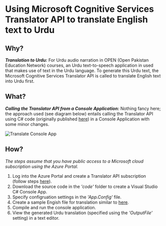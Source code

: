# Using Microsoft Cognitive Services Translator API to translate English text to Urdu
## Why?
_**Translation to Urdu:**_ For Urdu audio narration in OPEN (Open Pakistan Education Network) courses, an Urdu text-to-speech application in used that makes use of text in the Urdu language. To generate this Urdu text, the Microsoft Cognitive Services Translator API is called to translate English text into Urdu first.
## What?
_**Calling the Translator API from a Console Application:**_ Nothing fancy here; the approach used (see diagram below) entails calling the Translator API using C# code (originally published [here](https://github.com/MicrosoftTranslator/Text-Translation-API-V3-C-Sharp)) in a Console Application with some minor changes.

![Translate Console App](files/OPEN-TranslateorConsoleApp.png)
## How?
*The steps assume that you have public access to a Microsoft cloud subscription using the Azure Portal.*
1. Log into the Azure Portal and create a Translator API subscription (follow steps [here](https://docs.microsoft.com/en-us/azure/cognitive-services/translator/translator-how-to-signup)).
1. Download the source code in the _'code'_ folder to create a Visual Studio C# Console App.
1. Specify configruation settings in the _'App.Config'_ file.
1. Create a sample Engish file for translation similar to [here](https://github.com/OpenEdPakistan/speech/blob/main/files/input.txt).
1. Compile and run the console application.
1. View the generated Urdu translation (specified using the _'OutputFile'_ setting) in a text editor.
